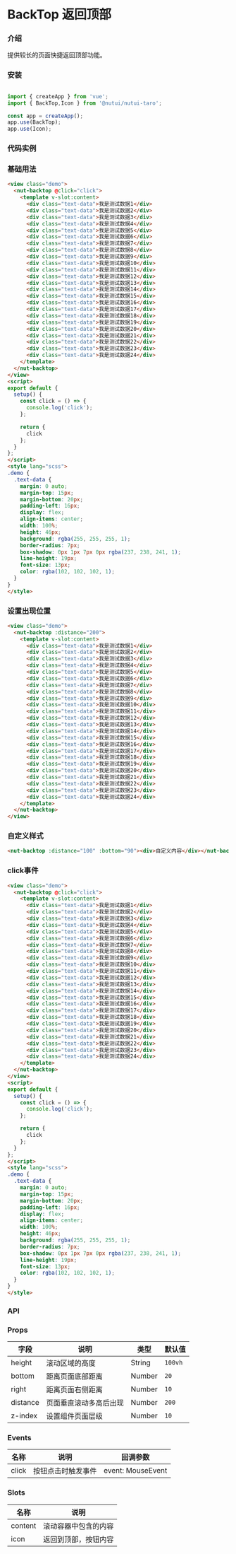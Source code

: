 # BackTop 返回顶部

### 介绍

提供较长的页面快捷返回顶部功能。

### 安装

```javascript

import { createApp } from 'vue';
import { BackTop,Icon } from '@nutui/nutui-taro';

const app = createApp();
app.use(BackTop);
app.use(Icon);
```

### 代码实例

### 基础用法

```html
<view class="demo">
  <nut-backtop @click="click">
    <template v-slot:content>
      <div class="text-data">我是测试数据1</div>
      <div class="text-data">我是测试数据2</div>
      <div class="text-data">我是测试数据3</div>
      <div class="text-data">我是测试数据4</div>
      <div class="text-data">我是测试数据5</div>
      <div class="text-data">我是测试数据6</div>
      <div class="text-data">我是测试数据7</div>
      <div class="text-data">我是测试数据8</div>
      <div class="text-data">我是测试数据9</div>
      <div class="text-data">我是测试数据10</div>
      <div class="text-data">我是测试数据11</div>
      <div class="text-data">我是测试数据12</div>
      <div class="text-data">我是测试数据13</div>
      <div class="text-data">我是测试数据14</div>
      <div class="text-data">我是测试数据15</div>
      <div class="text-data">我是测试数据16</div>
      <div class="text-data">我是测试数据17</div>
      <div class="text-data">我是测试数据18</div>
      <div class="text-data">我是测试数据19</div>
      <div class="text-data">我是测试数据20</div>
      <div class="text-data">我是测试数据21</div>
      <div class="text-data">我是测试数据22</div>
      <div class="text-data">我是测试数据23</div>
      <div class="text-data">我是测试数据24</div>
    </template>
  </nut-backtop>
</view>
<script>
export default {
  setup() {
    const click = () => {
      console.log('click');
    };

    return {
      click
    };
  }
};
</script>
<style lang="scss">
.demo {
  .text-data {
    margin: 0 auto;
    margin-top: 15px;
    margin-bottom: 20px;
    padding-left: 16px;
    display: flex;
    align-items: center;
    width: 100%;
    height: 46px;
    background: rgba(255, 255, 255, 1);
    border-radius: 7px;
    box-shadow: 0px 1px 7px 0px rgba(237, 238, 241, 1);
    line-height: 19px;
    font-size: 13px;
    color: rgba(102, 102, 102, 1);
  }
}
</style>
```

### 设置出现位置

```html
<view class="demo">
  <nut-backtop :distance="200">
    <template v-slot:content>
      <div class="text-data">我是测试数据1</div>
      <div class="text-data">我是测试数据2</div>
      <div class="text-data">我是测试数据3</div>
      <div class="text-data">我是测试数据4</div>
      <div class="text-data">我是测试数据5</div>
      <div class="text-data">我是测试数据6</div>
      <div class="text-data">我是测试数据7</div>
      <div class="text-data">我是测试数据8</div>
      <div class="text-data">我是测试数据9</div>
      <div class="text-data">我是测试数据10</div>
      <div class="text-data">我是测试数据11</div>
      <div class="text-data">我是测试数据12</div>
      <div class="text-data">我是测试数据13</div>
      <div class="text-data">我是测试数据14</div>
      <div class="text-data">我是测试数据15</div>
      <div class="text-data">我是测试数据16</div>
      <div class="text-data">我是测试数据17</div>
      <div class="text-data">我是测试数据18</div>
      <div class="text-data">我是测试数据19</div>
      <div class="text-data">我是测试数据20</div>
      <div class="text-data">我是测试数据21</div>
      <div class="text-data">我是测试数据22</div>
      <div class="text-data">我是测试数据23</div>
      <div class="text-data">我是测试数据24</div>
    </template>
  </nut-backtop>
</view>
```

### 自定义样式

```html
<nut-backtop :distance="100" :bottom="90"><div>自定义内容</div></nut-backtop>
```

### click事件

```html
<view class="demo">
  <nut-backtop @click="click">
    <template v-slot:content>
      <div class="text-data">我是测试数据1</div>
      <div class="text-data">我是测试数据2</div>
      <div class="text-data">我是测试数据3</div>
      <div class="text-data">我是测试数据4</div>
      <div class="text-data">我是测试数据5</div>
      <div class="text-data">我是测试数据6</div>
      <div class="text-data">我是测试数据7</div>
      <div class="text-data">我是测试数据8</div>
      <div class="text-data">我是测试数据9</div>
      <div class="text-data">我是测试数据10</div>
      <div class="text-data">我是测试数据11</div>
      <div class="text-data">我是测试数据12</div>
      <div class="text-data">我是测试数据13</div>
      <div class="text-data">我是测试数据14</div>
      <div class="text-data">我是测试数据15</div>
      <div class="text-data">我是测试数据16</div>
      <div class="text-data">我是测试数据17</div>
      <div class="text-data">我是测试数据18</div>
      <div class="text-data">我是测试数据19</div>
      <div class="text-data">我是测试数据20</div>
      <div class="text-data">我是测试数据21</div>
      <div class="text-data">我是测试数据22</div>
      <div class="text-data">我是测试数据23</div>
      <div class="text-data">我是测试数据24</div>
    </template>
  </nut-backtop>
</view>
<script>
export default {
  setup() {
    const click = () => {
      console.log('click');
    };

    return {
      click
    };
  }
};
</script>
<style lang="scss">
.demo {
  .text-data {
    margin: 0 auto;
    margin-top: 15px;
    margin-bottom: 20px;
    padding-left: 16px;
    display: flex;
    align-items: center;
    width: 100%;
    height: 46px;
    background: rgba(255, 255, 255, 1);
    border-radius: 7px;
    box-shadow: 0px 1px 7px 0px rgba(237, 238, 241, 1);
    line-height: 19px;
    font-size: 13px;
    color: rgba(102, 102, 102, 1);
  }
}
</style>
```

### API

### Props  

| 字段            | 说明                 | 类型    | 默认值  |
|-----------------|------------------------------------------|---------|---------|
| height           | 滚动区域的高度         | String | `100vh`       |
| bottom         | 距离页面底部距离    | Number  | `20`       |
| right        | 距离页面右侧距离      | Number |  `10`  |
| distance     | 页面垂直滚动多高后出现   | Number  | `200`      |
| z-index         | 设置组件页面层级   | Number  | `10`       |                                          

### Events
| 名称  | 说明     | 回调参数    |
|-------|----------|-------------|
| click | 按钮点击时触发事件 | event: MouseEvent |

### Slots

| 名称    | 说明         |
|---------|--------------|
| content | 	滚动容器中包含的内容 |
| icon | 	返回到顶部，按钮内容 |